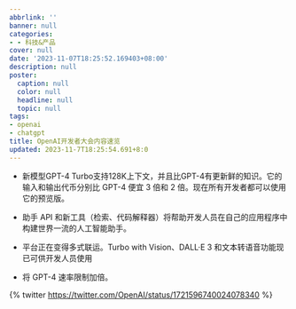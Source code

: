 ```yaml
---
abbrlink: ''
banner: null
categories:
- - 科技&产品
cover: null
date: '2023-11-07T18:25:52.169403+08:00'
description: null
poster:
  caption: null
  color: null
  headline: null
  topic: null
tags:
- openai
- chatgpt
title: OpenAI开发者大会内容速览
updated: 2023-11-7T18:25:54.691+8:0
---
```

* 新模型GPT-4 Turbo支持128K上下文，并且比GPT-4有更新鲜的知识。它的输入和输出代币分别比 GPT-4 便宜 3 倍和 2 倍。现在所有开发者都可以使用它的预览版。
* 助手 API 和新工具（检索、代码解释器）将帮助开发人员在自己的应用程序中构建世界一流的人工智能助手。

* 平台正在变得多式联运。Turbo with Vision、DALL·E 3 和文本转语音功能现已可供开发人员使用
* 将 GPT-4 速率限制加倍。

{% twitter https://twitter.com/OpenAI/status/1721596740024078340 %}
